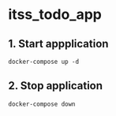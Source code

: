# itss_todo_app

## 1. Start appplication
```
docker-compose up -d
```

## 2. Stop application
```
docker-compose down
```
